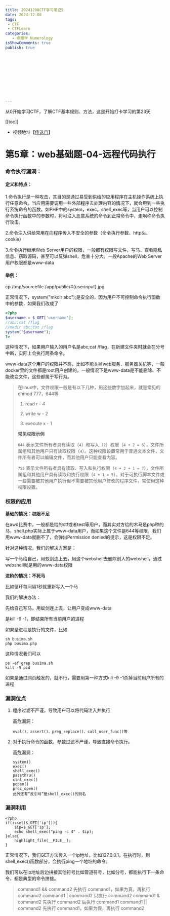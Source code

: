 ```yaml
---
title: 20241208CTF学习笔记5
date: 2024-12-08
tags:
 - CTF
 - CTFLearn
categories:
   - 命理学 Numerology
isShowComments: true
publish: true











---
```


<Boxx/>

从0开始学习CTF，了解CTF基本规则、方法，这是开始打卡学习的第23天

[[toc]]

- 视频地址【[传送门](https://www.bilibili.com/video/BV1Lh411F7s8/)】

<!-- more -->

# 第5章：web基础题-04-远程代码执行

### 命令执行漏洞：

#### **定义和特点：**

1.命令执行是一种攻击，其目的是通过易受到供给的应用程序在主机操作系统上执行任意命令。当应用需要调用一些外部程序去处理内容的情况下，就会用到一些执行系统命令的函数。如PHP中的system，exec，shell_exec等，当用户可以控制命令执行函数中的参数时，将可注入恶意系统的命令到正常命令中，走啊称命令执行攻击。

2.命令注入供给常用在向程序传入不安全的参数（命令执行参数、http头、cookie）

3.命令执行继承Web Server用户的权限，一般都有权限写文件，写马、查看隐私信息、窃取源码，甚至可以反弹shell，危害十分大。一般Apache的Web Server用户权限都是www-data

#### **举例：**

cp /tmp/sourcefile /app/public/#{userinput}.jpg

正常情况下，system("mkdir abc");是安全的，因为用户不可控制命令执行函数中的参数，如果我们改成了	

```php
<?php
$username = $_GET['username'];
//abc;cat /flag
//mkdir abc;cat /flag
system("$username");
?>
```

这种情况下，如果用户输入的用户名是abc;cat /flag，在新建文件夹时就会在分号中断，实际上会执行两条命令。

www-data这个用户的权限并不高，比如不能关掉web服务、服务器关机等，一般docker里的文件都是root用户创建的，一般情况下是www-data是不能删除、不能改变文件，这些都属于写行为。

> 在linux中，文件权限一般是有以下几种，用这些数字加起来，就是常见的chmod 777，644等
>
> 1. read	r	-	4
>
> 2. write	w	-	2
>
> 3. execute	x	-	1
>
>   
>
>   **常见权限示例**
>
>   `644` 表示文件所有者具有读取（`4`）和写入（`2`）权限（`4 + 2 = 6`），文件所属组和其他用户只有读取权限（`4`）。这种权限设置常用于普通文本文件，文件所有者可以编辑文件，而其他用户只能查看内容。
>
>   `755` 表示文件所有者具有读取、写入和执行权限（`4 + 2 + 1 = 7`），文件所属组和其他用户具有读取和执行权限（`4 + 1 = 5`）。对于可执行脚本文件或一些需要被其他用户执行但不需要被其他用户修改的程序文件，常使用这种权限设置。

### 权限的应用

**基础的情况：权限不足**

在awd比赛中，一般都是给的ctf或者test等用户，而其实对方给的木马是php种的马，shell.php实际上属于www-data用户，而如果这个文件是644等权限，我们用www-data就删不了，会弹出Permission denied的提示，这是权限不足。

针对这种情况，我们的解决方案是：

写一个马给自己，用蚁剑连上去，用这个webshell去删除别人的webshell，通过webshell就是用的www-data权限



**进阶的情况：不死马**

比如循环每间隔1秒就重新写入一个马

我们的解决办法：

先给自己写马，用蚁剑连上去，让用户变成www-data

是kill -9 -1，即结束所有当前用户的进程

如果是进程是执行的文件，比如

```shell
sh busima.sh
php busima.php
```

这种情况我们可以

```shell
ps -ef|grep busima.sh
kill -9 pid
```

如果是通过网页触发的，就不行，需要用第一种方式kill -9 -1杀掉当前用户所有的进程

### 漏洞位点

1. 程序过滤不严谨，导致用户可以将代码注入并执行

   高危漏洞：

   ```
   eval()、assert()、preg_replace()、call_user_func()等
   ```

   

2. 对于执行命令的函数，参数过滤不严谨，导致直接命令执行。

   高危漏洞：

   ```
   system()
   exec()
   shell_exec()
   passthru()
   ctnl_exec()
   popen()
   proc_open()
   此外还有“反引号”是shell_exec()的别名
   ```

### 漏洞利用

```
<?php
if(isset($_GET['ip'])){
	$ip=$_GET['ip'];
	echo shell_exec("ping -c 4" . $ip);
}else{
	highlight_file(__FILE__);
}
```

正常情况下，我们GET方法传入一个ip地址，比如127.0.0.1，在执行时，到shell_exec()函数部分，会执行ping一个地址的命令。

我们可以在ip地址后边拼接其他符号比如管道符号，比如分号，都能执行下一条命令，都是典型的命令拼接。

> 	command1 && command2 先执行 command1，如果为真，再执行 command2 
>	command1 | command2 只执行 command2 
>	command1 & command2 先执行 command2 后执行 command1 
> 	command1 || command2 先执行 command1，如果为假，再执行 command2